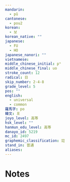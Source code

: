 ```yaml
---
mandarin:
  - pǔ
cantonese:
  - pou2
korean:
  - 보
korean_native: ""
japanese:
  - FU
  - HO
japanese_nanori: ""
vietnamese:
middle_chinese_initial: pʰ
middle_chinese_final: uo
stroke_count: 12
radical: 日
skip_number: 2-4-8
grade_level: 5
pos: ""
english:
  - universal
  - common
羅馬字: po
韓文: 포
joyo_level: 高等
hsk_level: ""
hanmun_edu_level: 高等
danayo_id: 5219
mc_id: 2497
graphemic_classification: 竝
stand_in: 普通
aliases:
---
```


# Notes
